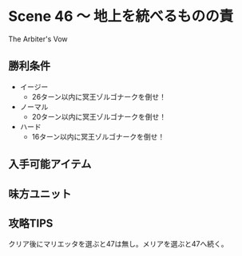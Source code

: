 # Scene 46 ～ 地上を統べるものの責  

The Arbiter's Vow

## 勝利条件 

- イージー
  - 26ターン以内に冥王ゾルゴナークを倒せ！
- ノーマル
  - 20ターン以内に冥王ゾルゴナークを倒せ！
- ハード
  - 16ターン以内に冥王ゾルゴナークを倒せ！

## 入手可能アイテム 

## 味方ユニット 

## 攻略TIPS 

クリア後にマリエッタを選ぶと47は無し。メリアを選ぶと47へ続く。

